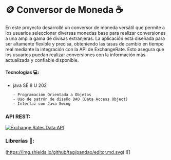 # 🪙 Conversor de Moneda ☕

<p>En este proyecto desarrollé un conversor de moneda versátil que permite a los usuarios seleccionar diversas monedas base para realizar conversiones a una amplia gama de divisas extranjeras. La aplicación está diseñada para ser altamente flexible y precisa, obteniendo las tasas de cambio en tiempo real mediante la integración con la API de ExchangeRate. Esto asegura que los usuarios puedan realizar conversiones con la información más actualizada y confiable disponible.</p>

#### Tecnologias 💻:
- java SE 8 U 202

  ```
  - Programación Orientada a Objetos
  - Uso de patrón de diseño DAO (Data Access Object)
  - Interfaz con Java Swing

### API REST:
[![Exchange Rates Data API](https://www.exchangerate-api.com/favicon-32x32.png)](https://www.exchangerate-api.com)

### Librerías 📖:
(https://img.shields.io/github/tag/pandao/editor.md.svg) ![]
